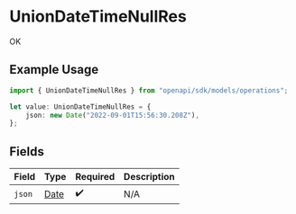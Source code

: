 # UnionDateTimeNullRes

OK

## Example Usage

```typescript
import { UnionDateTimeNullRes } from "openapi/sdk/models/operations";

let value: UnionDateTimeNullRes = {
    json: new Date("2022-09-01T15:56:30.208Z"),
};
```

## Fields

| Field                                                                                         | Type                                                                                          | Required                                                                                      | Description                                                                                   |
| --------------------------------------------------------------------------------------------- | --------------------------------------------------------------------------------------------- | --------------------------------------------------------------------------------------------- | --------------------------------------------------------------------------------------------- |
| `json`                                                                                        | [Date](https://developer.mozilla.org/en-US/docs/Web/JavaScript/Reference/Global_Objects/Date) | :heavy_check_mark:                                                                            | N/A                                                                                           |